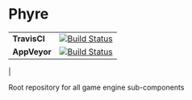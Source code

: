 # Phyre
| | |
|----------|---------------------------------------------------------------------|
| **TravisCI** 	| [![Build Status](https://travis-ci.org/itsbriany/Phyre.svg?branch=master)](https://travis-ci.org/itsbriany/GameEngine)|
| **AppVeyor**  | [![Build Status](https://ci.appveyor.com/api/projects/status/qx3frs5weab3iptm/branch/master?svg=true)](https://ci.appveyor.com/project/itsbriany/GameEngine)|
|

Root repository for all game engine sub-components
